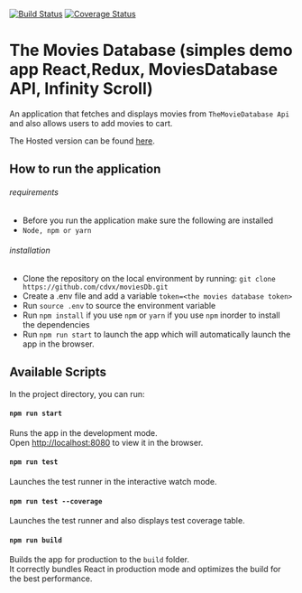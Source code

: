 [![Build Status](https://travis-ci.org/cdvx/moviesDb.svg?branch=master)](https://travis-ci.org/cdvx/moviesDb)
[![Coverage Status](https://coveralls.io/repos/github/wycliffkas/MoviesDatabase/badge.svg?branch=master)](https://coveralls.io/github/wycliffkas/MoviesDatabase?branch=master)

# The Movies Database (simples demo app React,Redux, MoviesDatabase API, Infinity Scroll)

An application that fetches and displays movies from `TheMovieDatabase Api` and also allows users to add movies to cart.

The Hosted version can be found [here](https://affectionate-sinoussi-76a9de.netlify.com/).


## How to run the application

###### requirements

- Before you run the application make sure the following are installed
- `Node, npm or yarn`

  
###### installation

- Clone the repository on the local environment by running:
  `git clone https://github.com/cdvx/moviesDb.git`
- Create a .env file and add a variable `token=<the movies database token>`
- Run `source .env` to source the environment variable
- Run `npm install` if you use `npm` or `yarn` if you use `npm` inorder to install the dependencies
- Run `npm run start` to launch the app which will automatically launch the app in the browser.

## Available Scripts

In the project directory, you can run:

#### `npm run start`

Runs the app in the development mode.<br />
Open [http://localhost:8080](http://localhost:8080) to view it in the browser.

#### `npm run test`

Launches the test runner in the interactive watch mode.

#### `npm run test --coverage`

Launches the test runner and also displays test coverage table.

#### `npm run build`

Builds the app for production to the `build` folder.<br />
It correctly bundles React in production mode and optimizes the build for the best performance.

